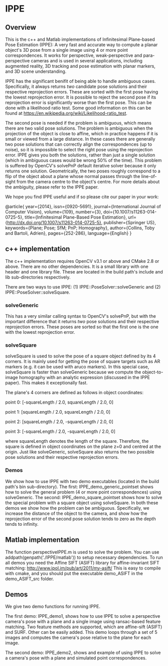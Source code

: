 # IPPE
## Overview
This is the c++ and Matlab implementations of Infinitesimal Plane-based Pose Estimation (IPPE): A very fast and accurate way to compute a planar object's 3D pose from a single image using 4 or more point correspondences. It works for perspective, weak-perspective and para-perspective cameras and is used in several applications, including augmented reality, 3D tracking and pose estimation with planar markers, and 3D scene understanding.

IPPE has the significant benifit of being able to handle ambiguous cases. Specifically, it always returns *two* candidate pose solutions and their respective reprojection errors. These are sorted with the first pose having the lowest reprojection error. It is possible to reject the second pose if its reprojection error is significantly worse than the first pose. This can be done with a likelihood ratio test. Some good information on this can be found at https://en.wikipedia.org/wiki/Likelihood-ratio_test.

The second pose is needed if the problem is ambiguous, which means there are two valid pose solutions. The problem is ambiguous when the projection of the object is close to affine, which in practice happens if it is small or viewed from a large distance. In these cases there are generally two pose solutions that can correctly align the correspondences (up to noise), so it is impossible to select the right pose using the reprojection error. IPPE gives you both the solutions, rather than just a single solution (which in ambiguous cases would be wrong 50% of the time). This problem is suffered by OpenCV's solvePnP default iterative solver because it only returns one solution. Geometrically, the two poses roughly correspond to a flip of the object about a plane whose normal passes through the line-of-sight from the camera centre to the object's centre. For more details about the ambiguity, please refer to the IPPE paper. 

We hope you find IPPE useful and if so please cite our paper in your work:

@article{
year={2014},
issn={0920-5691},
journal={International Journal of Computer Vision},
volume={109},
number={3},
doi={10.1007/s11263-014-0725-5},
title={Infinitesimal Plane-Based Pose Estimation},
url={http://dx.doi.org/10.1007/s11263-014-0725-5},
publisher={Springer US},
keywords={Plane; Pose; SfM; PnP; Homography},
author={Collins, Toby and Bartoli, Adrien},
pages={252-286},
language={English}
}

## c++ implementation
The c++ implementation requires OpenCV v3.1 or above and CMake 2.8 or above. There are no other dependencies. It is a small library with one header and one library file. These are located in the build path's include and lib sub-directories respectively. 

There are two ways to use IPPE: (1) IPPE::PoseSolver::solveGeneric and (2) IPPE::PoseSolver::solveSquare.

### solveGeneric
 This has a very similar calling syntax to OpenCV's solvePnP, but with the important difference that it returns *two*
 pose solutions and their respective reprojection errors. These poses are sorted so that the first one is the one with the lowest reprojection error.

### solveSquare
 solveSquare is used to solve the pose of a square object defined by its 4 corners. It is mainly used for getting the pose of square targets such as AR markers (e.g. it can be used with aruco markers). In this special case, solveSquare is faster than solveGeneric because we compute the object-to-image homography with an analytic expression (discussed in the IPPE paper). This makes it exceptionally fast.
 
The plane's 4 corners are defined as follows in object coordinates:

point 0: [-squareLength / 2.0, squareLength / 2.0, 0]

point 1: [squareLength / 2.0, squareLength / 2.0, 0]

point 2: [squareLength / 2.0, -squareLength / 2.0, 0]

point 3: [-squareLength / 2.0, -squareLength / 2.0, 0]

 where squareLength denotes the length of the square. Therefore, the square is defined in object coordinates on the plane z=0 and centred at the origin.
 Just like solveGeneric, solveSquare also returns the two possible pose solutions and their respective reprojection errors.

### Demos
We show how to use IPPE with two demo executables (located in the build path's bin sub-directory). The first: IPPE_demo_generic_pointset shows how to solve the general problem (4 or more point correspondences) using solveGeneric. The second: IPPE_demo_square_pointset shows how to solve the special problem with a square object using solveSquare. In both these demos we show how the problem can be ambiguous. Specifically, we increase the distance of the object to the camera, and show how the reprojection error of the second pose solution tends to zero as the depth tends to infinity. 

## Matlab implementation
The function perspectiveIPPE.m is used to solve the problem. You can use addpath(genpath('./IPPE/matlab')) to setup necessary dependencies. To run all demos you need the Affine SIFT (ASIFT) library for affine-invariant SIFT matching: http://www.ipol.im/pub/art/2011/my-asift/ This is easy to compile with cmake, and you should put the executable demo_ASIFT in the demo_ASIFT_src folder.

## Demos
We give two demo functions for running IPPE.

The first demo: IPPE_demo1, shows how to use IPPE to solve a perspective camera's pose with a plane and a single image using ransac-based feature matching. Two feature methods are supported, which are affine-sift (ASIFT) and SURF. Other can be easily added. This demo loops through a set of 5 images and computes the camera's pose relative to the plane for each image.

The second demo: IPPE_demo2, shows and example of using IPPE to solve a camera's pose with a plane and simulated point correspondences.
